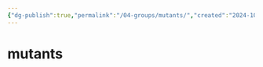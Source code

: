 ```yaml
---
{"dg-publish":true,"permalink":"/04-groups/mutants/","created":"2024-10-25T15:50:32.000-05:00","updated":"2024-10-25T15:53:32.000-05:00"}
---
```


# mutants